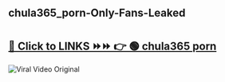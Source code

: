 
 ## chula365_porn-Only-Fans-Leaked

# <h2><a href="https://clipsfans.com/chula365_porn&ref=git">🔗 Click to LINKS ⏩⏩ 👉 🟢 chula365 porn </a></h2>

<a href="https://clipsfans.com/chula365_porn&ref=git" rel="nofollow" data-target="animated-image.originalLink"><img src="https://i.ibb.co.com/xMMVF88/686577567.gif" alt="Viral Video Original" style="max-width: 100%; display: inline-block;" data-target="animated-image.originalImage"></a>

